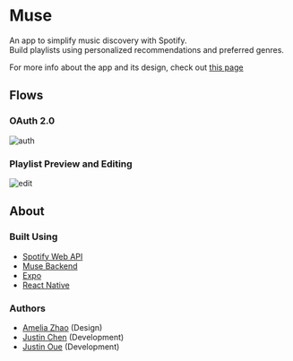 # Muse
An app to simplify music discovery with Spotify.  
Build playlists using personalized recommendations and preferred genres. 

For more info about the app and its design, check out [this page](https://ameliazhao.github.io/muse.html)

## Flows
### OAuth 2.0  
![auth](https://media.giphy.com/media/SwTtgVrSu6woD9CaoZ/giphy.gif)

### Playlist Preview and Editing
![edit](https://media.giphy.com/media/kesEcrrsNu2RoDb4K1/giphy.gif)

## About
### Built Using
- [Spotify Web API](https://developer.spotify.com/documentation/web-api/)
- [Muse Backend](https://github.com/muse-org/muse-backend)
- [Expo](https://expo.io/)
- [React Native](https://facebook.github.io/react-native/)

### Authors
- [Amelia Zhao](https://ameliazhao.github.io/) (Design)
- [Justin Chen](https://github.com/justin-chen) (Development)
- [Justin Oue](https://github.com/jkcoue) (Development)
